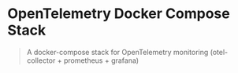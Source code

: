 OpenTelemetry Docker Compose Stack
======

> A docker-compose stack for OpenTelemetry monitoring (otel-collector + prometheus + grafana)